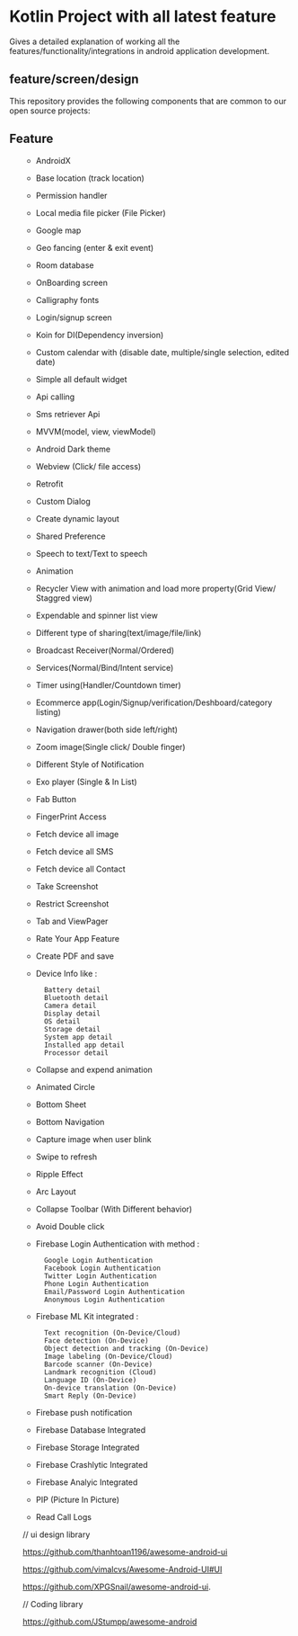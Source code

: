 # Kotlin Project with all latest feature

Gives a detailed explanation of working all the features/functionality/integrations in android application development.

## feature/screen/design

This repository provides the following components that are common to our open source projects:
<h2>Feature</h2>
<ol>
        
* AndroidX
* Base location (track location)
* Permission handler
* Local media file picker (File Picker)
* Google map
* Geo fancing (enter & exit event)
* Room database
* OnBoarding screen
* Calligraphy fonts
* Login/signup screen
* Koin for DI(Dependency inversion)
* Custom calendar with (disable date, multiple/single selection, edited date)
* Simple all default widget
* Api calling
* Sms retriever Api 
* MVVM(model, view, viewModel)
* Android Dark theme
* Webview (Click/ file access)
* Retrofit
* Custom Dialog
* Create dynamic layout
* Shared Preference
* Speech to text/Text to speech
* Animation
* Recycler View with animation and load more property(Grid View/ Staggred view)
* Expendable and spinner list view
* Different type of sharing(text/image/file/link)
* Broadcast Receiver(Normal/Ordered)
* Services(Normal/Bind/Intent service)
* Timer using(Handler/Countdown timer)
* Ecommerce app(Login/Signup/verification/Deshboard/category listing)
* Navigation drawer(both side left/right)
* Zoom image(Single click/ Double finger)
* Different Style of Notification
* Exo player (Single & In List)
* Fab Button
* FingerPrint Access
* Fetch device all image
* Fetch device all SMS
* Fetch device all Contact
* Take Screenshot
* Restrict Screenshot
* Tab and ViewPager
* Rate Your App Feature
* Create PDF and save
* Device Info like :

        Battery detail
        Bluetooth detail
        Camera detail
        Display detail
        OS detail
        Storage detail
        System app detail
        Installed app detail
        Processor detail

* Collapse and expend animation
* Animated Circle
* Bottom Sheet
* Bottom Navigation
* Capture image when user blink
* Swipe to refresh
* Ripple Effect
* Arc Layout
* Collapse Toolbar (With Different behavior)
* Avoid Double click
* Firebase Login Authentication with method :

        Google Login Authentication
        Facebook Login Authentication
        Twitter Login Authentication
        Phone Login Authentication
        Email/Password Login Authentication
        Anonymous Login Authentication

* Firebase ML Kit integrated :

        Text recognition (On-Device/Cloud)
        Face detection (On-Device)
        Object detection and tracking (On-Device)
        Image labeling (On-Device/Cloud)
        Barcode scanner (On-Device)
        Landmark recognition (Cloud)
        Language ID (On-Device)
        On-device translation (On-Device)
        Smart Reply (On-Device)

* Firebase push notification
* Firebase Database Integrated
* Firebase Storage Integrated
* Firebase Crashlytic Integrated
* Firebase Analyic Integrated
* PIP (Picture In Picture)
* Read Call Logs





// ui design library

https://github.com/thanhtoan1196/awesome-android-ui

https://github.com/vimalcvs/Awesome-Android-UI#UI

https://github.com/XPGSnail/awesome-android-ui.


// Coding library

https://github.com/JStumpp/awesome-android

